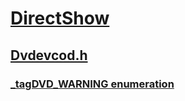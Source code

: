 # [DirectShow](../_dshow/index.md)
## [Dvdevcod.h](index.md)
### [_tagDVD_WARNING enumeration](../dvdevcod/ne-dvdevcod-_tagdvd_warning.md)
